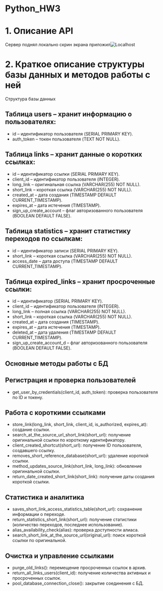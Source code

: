 # Python_HW3
# 1. Описание API
Сервер поднял локально скрин экрана приложил![Localhost](https://github.com/user-attachments/assets/0d516a09-5ae2-4d7f-826b-93f2a53a9ba1)

# 2. Краткое описание структуры базы данных и методов работы с ней
Структура базы данных
## Таблица users – хранит информацию о пользователях:
- id – идентификатор пользователя (SERIAL PRIMARY KEY).
- auth_token – токен пользователя (TEXT NOT NULL).
## Таблица links – хранит данные о коротких ссылках:
- id – идентификатор ссылки (SERIAL PRIMARY KEY).
- client_id – идентификатор пользователя (INTEGER).
- long_link – оригинальная ссылка (VARCHAR(255) NOT NULL).
- short_link – короткая ссылка (VARCHAR(255) NOT NULL).
- created_at – дата создания (TIMESTAMP DEFAULT CURRENT_TIMESTAMP).
- expires_at – дата истечения (TIMESTAMP).
- sign_up_create_account – флаг авторизованного пользователя (BOOLEAN DEFAULT FALSE).
## Таблица statistics – хранит статистику переходов по ссылкам:
- id – идентификатор записи (SERIAL PRIMARY KEY).
- short_link – короткая ссылка (VARCHAR(255) NOT NULL).
- access_date – дата доступа (TIMESTAMP DEFAULT CURRENT_TIMESTAMP).
## Таблица expired_links – хранит просроченные ссылки:
- id – идентификатор (SERIAL PRIMARY KEY).
- client_id – идентификатор пользователя (INTEGER).
- long_link – полная ссылка (VARCHAR(255) NOT NULL).
- short_link – короткая ссылка (VARCHAR(255) NOT NULL).
- created_at – дата создания (TIMESTAMP).
- expires_at – дата истечения (TIMESTAMP).
- deleted_at – дата удаления (TIMESTAMP DEFAULT CURRENT_TIMESTAMP).
- sign_up_create_account_d – флаг авторизованного пользователя (BOOLEAN DEFAULT FALSE).
## Основные методы работы с БД
## Регистрация и проверка пользователей
- get_user_by_credentials(client_id, auth_token): проверка пользователя по ID и токену.
## Работа с короткими ссылками
- store_link(long_link, short_link, client_id, is_authorized, expires_at): создание ссылки.
- search_at_the_source_url_short_link(short_url): получение оригинальной ссылки по короткому идентификатору.
- client_created_shortcut(short_url): получение ID пользователя, создавшего ссылку.
- removes_short_reference_database(short_url): удаление короткой ссылки.
- method_updates_source_link(short_link, long_link): обновление оригинальной ссылки.
- return_date_created_short_link(short_link): получение даты создания короткой ссылки.
## Статистика и аналитика
- saves_short_link_access_statistics_table(short_url): сохранение информации о переходе.
- return_statistics_short_link(short_url): получение статистики (количество переходов, последнее использование).
- alias_availability_check(alias): проверка доступности алиаса.
- search_short_link_at_the_source_url(original_url): поиск короткой ссылки по оригинальной.
## Очистка и управление ссылками
- purge_old_links(): перемещение просроченных ссылок в архив.
- return_all_links_users(client_id): получение количества активных и просроченных ссылок.
- pool_database_connection_close(): закрытие соединения с БД.
